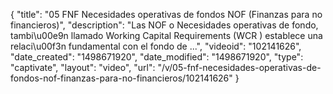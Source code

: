 {
    "title": "05 FNF Necesidades operativas de fondos NOF (Finanzas para no financieros)",
    "description": "Las NOF o Necesidades operativas de fondo, tambi\u00e9n llamado Working Capital Requirements (WCR ) establece una relaci\u00f3n fundamental con el fondo de ...",
    "videoid": "102141626",
    "date_created": "1498671920",
    "date_modified": "1498671920",
    "type": "captivate",
    "layout": "video",
    "url": "\/v\/05-fnf-necesidades-operativas-de-fondos-nof-finanzas-para-no-financieros\/102141626"
}